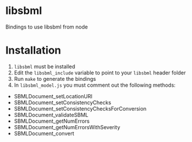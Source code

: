 libsbml
=======

Bindings to use libsbml from node

# Installation

1. `libsbml` must be installed
2. Edit the `libsbml_include` variable to point to your `libsbml` header folder
3. Run `make` to generate the bindings
4. In `libsbml_model.js` you must comment out the following methods:
  * SBMLDocument_setLocationURI
  * SBMLDocument_setConsistencyChecks
  * SBMLDocument_setConsistencyChecksForConversion
  * SBMLDocument_validateSBML
  * SBMLDocument_getNumErrors
  * SBMLDocument_getNumErrorsWithSeverity
  * SBMLDocument_convert

